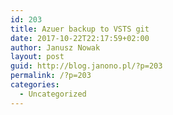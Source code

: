 ```yaml
---
id: 203
title: Azuer backup to VSTS git
date: 2017-10-22T22:17:59+02:00
author: Janusz Nowak
layout: post
guid: http://blog.janono.pl/?p=203
permalink: /?p=203
categories:
  - Uncategorized
---
```

